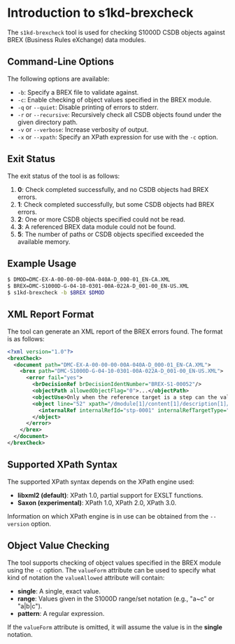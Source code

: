 # Introduction to s1kd-brexcheck
The `s1kd-brexcheck` tool is used for checking S1000D CSDB objects against BREX (Business Rules eXchange) data modules.

## Command-Line Options
The following options are available:

* `-b`: Specify a BREX file to validate against.
* `-c`: Enable checking of object values specified in the BREX module.
* `-q` or `--quiet`: Disable printing of errors to stderr.
* `-r` or `--recursive`: Recursively check all CSDB objects found under the given directory path.
* `-v` or `--verbose`: Increase verbosity of output.
* `-x` or `--xpath`: Specify an XPath expression for use with the `-c` option.

## Exit Status
The exit status of the tool is as follows:

1. **0**: Check completed successfully, and no CSDB objects had BREX errors.
2. **1**: Check completed successfully, but some CSDB objects had BREX errors.
3. **2**: One or more CSDB objects specified could not be read.
4. **3**: A referenced BREX data module could not be found.
5. **5**: The number of paths or CSDB objects specified exceeded the available memory.

## Example Usage
```bash
$ DMOD=DMC-EX-A-00-00-00-00A-040A-D_000-01_EN-CA.XML
$ BREX=DMC-S1000D-G-04-10-0301-00A-022A-D_001-00_EN-US.XML
$ s1kd-brexcheck -b $BREX $DMOD
```

## XML Report Format
The tool can generate an XML report of the BREX errors found. The format is as follows:
```xml
<?xml version="1.0"?>
<brexCheck>
  <document path="DMC-EX-A-00-00-00-00A-040A-D_000-01_EN-CA.XML">
    <brex path="DMC-S1000D-G-04-10-0301-00A-022A-D_001-00_EN-US.XML">
      <error fail="yes">
        <brDecisionRef brDecisionIdentNumber="BREX-S1-00052"/>
        <objectPath allowedObjectFlag="0">...</objectPath>
        <objectUse>Only when the reference target is a step can the value of attribute internalRefTargetType be irtt08 (Chap 3.9.5.2.1.2, Para 2.1).</objectUse>
        <object line="52" xpath="/dmodule[1]/content[1]/description[1]/para[2]/internalRef[1]">
          <internalRef internalRefId="stp-0001" internalRefTargetType="irtt08"/>
        </object>
      </error>
    </brex>
  </document>
</brexCheck>
```

## Supported XPath Syntax
The supported XPath syntax depends on the XPath engine used:

* **libxml2 (default)**: XPath 1.0, partial support for EXSLT functions.
* **Saxon (experimental)**: XPath 1.0, XPath 2.0, XPath 3.0.

Information on which XPath engine is in use can be obtained from the `--version` option.

## Object Value Checking
The tool supports checking of object values specified in the BREX module using the `-c` option. The `valueForm` attribute can be used to specify what kind of notation the `valueAllowed` attribute will contain:

* **single**: A single, exact value.
* **range**: Values given in the S1000D range/set notation (e.g., "a~c" or "a|b|c").
* **pattern**: A regular expression.

If the `valueForm` attribute is omitted, it will assume the value is in the **single** notation.